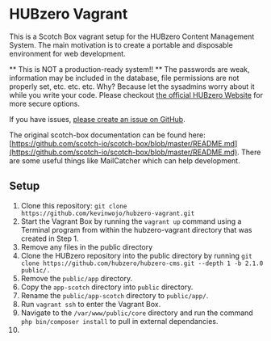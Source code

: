 HUBzero Vagrant
===============
This is a Scotch Box vagrant setup for the HUBzero Content Management System. The main motivation is to create a portable and disposable environment for web development.

** This is NOT a production-ready system!! ** 
The passwords are weak, information may be included in the database, file permissions are not properly set, etc. etc. etc. Why? Because let the sysadmins worry about it while you write your code.
Please checkout [the official HUBzero Website](https://hubzero.org/download) for more secure options. 

If you have issues, [please create an issue on GitHub](https://github.com/kevinwojo/hubzero-vagrant/issues).

The original scotch-box documentation can be found here: [https://github.com/scotch-io/scotch-box/blob/master/README.md](https://github.com/scotch-io/scotch-box/blob/master/README.md). There are some useful things like MailCatcher which can help development.

## Setup
 1. Clone this repository: `git clone https://github.com/kevinwojo/hubzero-vagrant.git`
 1. Start the Vagrant Box by running the `vagrant up` command using a Terminal program from within the hubzero-vagrant directory that was created in Step 1.
 1. Remove any files in the public directory
 1. Clone the HUBzero repository into the public directory by running `git clone https://github.com/hubzero/hubzero-cms.git --depth 1 -b 2.1.0 public/.`
 1. Remove the `public/app` directory.
 1. Copy the `app-scotch` directory into `public` directory.
 1. Rename the `public/app-scotch` directory to `public/app/`.
 1. Run `vagrant ssh` to enter the Vagrant Box.
 1. Navigate to the `/var/www/public/core` directory and run the command `php bin/composer install` to pull in external dependancies.
 1. 
